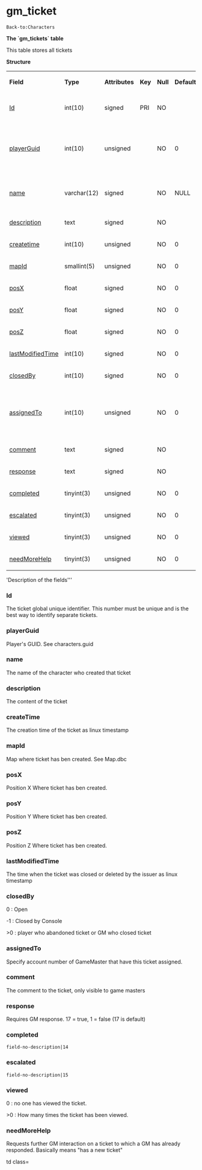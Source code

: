 # gm\_ticket

`Back-to:Characters`

**The \`gm\_tickets\` table**

This table stores all tickets

**Structure**

<table>
<tbody>
<tr class="odd">
<td><p><strong>Field</strong></p></td>
<td><p><strong>Type</strong></p></td>
<td><p><strong>Attributes</strong></p></td>
<td><p><strong>Key</strong></p></td>
<td><p><strong>Null</strong></p></td>
<td><p><strong>Default</strong></p></td>
<td><p><strong>Extra</strong></p></td>
<td><p><strong>Comment</strong></p></td>
</tr>
<tr class="even">
<td><p><a href="#gm_ticket-Id">Id</a></p></td>
<td><p>int(10)</p></td>
<td><p>signed</p></td>
<td><p>PRI</p></td>
<td><p>NO</p></td>
<td><p><br />
</p></td>
<td><p>Auto increment</p></td>
<td><p><br />
</p></td>
</tr>
<tr class="odd">
<td><p><a href="#gm_ticket-playerGuid">playerGuid</a></p></td>
<td><p>int(10)</p></td>
<td><p>unsigned</p></td>
<td><p><br />
</p></td>
<td><p>NO</p></td>
<td><p>0</p></td>
<td><p><br />
</p></td>
<td><p>Global Unique Identifier of ticket creator</p></td>
</tr>
<tr class="even">
<td><p><a href="#gm_ticket-name">name</a></p></td>
<td><p>varchar(12)</p></td>
<td><p>signed</p></td>
<td><p><br />
</p></td>
<td><p>NO</p></td>
<td><p>NULL</p></td>
<td><p><br />
</p></td>
<td><p>Name of ticket creator</p></td>
</tr>
<tr class="odd">
<td><p><a href="#gm_ticket-description">description</a></p></td>
<td><p>text</p></td>
<td><p>signed</p></td>
<td><p><br />
</p></td>
<td><p>NO</p></td>
<td><p><br />
</p></td>
<td><br />
</td>
<td><p><br />
</p></td>
</tr>
<tr class="even">
<td><p><a href="#gm_ticket-createtime">createtime</a></p></td>
<td><p>int(10)</p></td>
<td><p>unsigned</p></td>
<td><br />
</td>
<td><p>NO</p></td>
<td>0</td>
<td><br />
</td>
<td><br />
</td>
</tr>
<tr class="odd">
<td><p><a href="#gm_ticket-mapId">mapId</a></p></td>
<td><p>smallint(5)</p></td>
<td><p>unsigned</p></td>
<td><br />
</td>
<td><p>NO</p></td>
<td>0</td>
<td><br />
</td>
<td><br />
</td>
</tr>
<tr class="even">
<td><p><a href="#gm_ticket-posX">posX</a></p></td>
<td><p>float</p></td>
<td><p>signed</p></td>
<td><br />
</td>
<td><p>NO</p></td>
<td><p>0</p></td>
<td><br />
</td>
<td><br />
</td>
</tr>
<tr class="odd">
<td><p><a href="#gm_ticket-posY">posY</a></p></td>
<td><p>float</p></td>
<td><p>signed</p></td>
<td><br />
</td>
<td><p>NO</p></td>
<td><p>0</p></td>
<td><br />
</td>
<td><br />
</td>
</tr>
<tr class="even">
<td><p><a href="#gm_ticket-posZ">posZ</a></p></td>
<td><p>float</p></td>
<td><p>signed</p></td>
<td><br />
</td>
<td><p>NO</p></td>
<td><p>0</p></td>
<td><br />
</td>
<td><br />
</td>
</tr>
<tr class="odd">
<td><p><a href="#gm_ticket-lastModifiedTime">lastModifiedTime</a></p></td>
<td><p>int(10)</p></td>
<td><p>signed</p></td>
<td><br />
</td>
<td><p>NO</p></td>
<td><p>0</p></td>
<td><br />
</td>
<td><br />
</td>
</tr>
<tr class="even">
<td><p><a href="#gm_ticket-closedBy">closedBy</a></p></td>
<td><p>int(10)</p></td>
<td><p>signed</p></td>
<td><br />
</td>
<td><p>NO</p></td>
<td><p>0</p></td>
<td><br />
</td>
<td><br />
</td>
</tr>
<tr class="odd">
<td><p><a href="#gm_ticket-assignedTo">assignedTo</a></p></td>
<td><p>int(10)</p></td>
<td><p>unsigned</p></td>
<td><br />
</td>
<td><p>NO</p></td>
<td><p>0</p></td>
<td><br />
</td>
<td><p>GUID of admin to whom ticket is assigned</p></td>
</tr>
<tr class="even">
<td><p><a href="#gm_ticket-comment">comment</a></p></td>
<td><p>text</p></td>
<td><p>signed</p></td>
<td><br />
</td>
<td><p>NO</p></td>
<td><br />
</td>
<td><br />
</td>
<td><br />
</td>
</tr>
<tr class="odd">
<td><p><a href="#gm_ticket-response">response</a></p></td>
<td><p>text</p></td>
<td><p>signed</p></td>
<td><br />
</td>
<td><p>NO</p></td>
<td><br />
</td>
<td><br />
</td>
<td><br />
</td>
</tr>
<tr class="even">
<td><p><a href="#gm_ticket-completed">completed</a></p></td>
<td><p>tinyint(3)</p></td>
<td><p>unsigned</p></td>
<td><br />
</td>
<td><p>NO</p></td>
<td><p>0</p></td>
<td><br />
</td>
<td><br />
</td>
</tr>
<tr class="odd">
<td><p><a href="#gm_ticket-escalated">escalated</a></p></td>
<td><p>tinyint(3)</p></td>
<td><p>unsigned</p></td>
<td><br />
</td>
<td><p>NO</p></td>
<td><p>0</p></td>
<td><br />
</td>
<td><br />
</td>
</tr>
<tr class="even">
<td><p><a href="#gm_ticket-viewed">viewed</a></p></td>
<td><p>tinyint(3)</p></td>
<td><p>unsigned</p></td>
<td><br />
</td>
<td><p>NO</p></td>
<td><p>0</p></td>
<td><br />
</td>
<td><br />
</td>
</tr>
<tr class="odd">
<td><p><a href="#gm_ticket-needMoreHelp">needMoreHelp</a></p></td>
<td><p>tinyint(3)</p></td>
<td><p>unsigned</p></td>
<td><br />
</td>
<td><p>NO</p></td>
<td><p>0</p></td>
<td><br />
</td>
<td><br />
</td>
</tr>
</tbody>
</table>

'Description of the fields'''

### Id

The ticket global unique identifier. This number must be unique and is the best way to identify separate tickets.

### playerGuid

Player's GUID. See characters.guid

### name

The name of the character who created that ticket

### description

The content of the ticket

### createTime

The creation time of the ticket as linux timestamp

### mapId

Map where ticket has ben created. See Map.dbc

### posX

Position X Where ticket has ben created.

### posY

Position Y Where ticket has ben created.

### posZ

Position Z Where ticket has ben created.

### lastModifiedTime

The time when the ticket was closed or deleted by the issuer as linux timestamp

### closedBy

0 : Open

-1 : Closed by Console

&gt;0 : player who abandoned ticket or GM who closed ticket

### assignedTo

Specify account number of GameMaster that have this ticket assigned.

### comment

The comment to the ticket, only visible to game masters

### response

Requires GM response. 17 = true, 1 = false (17 is default)

### completed

`field-no-description|14`

### escalated

`field-no-description|15`

### viewed

0 : no one has viewed the ticket.

&gt;0 : How many times the ticket has been viewed.

### needMoreHelp

Requests further GM interaction on a ticket to which a GM has already responded. Basically means "has a new ticket"

td class=
